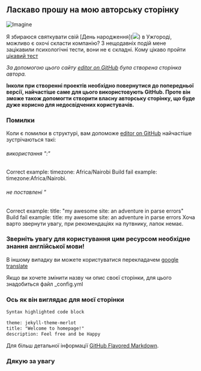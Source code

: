 ## Ласкаво прошу на мою авторську сторінку
![Imagine](http://poradu.pp.ua/uploads/posts/2015-09/den-narodzhennya-sonnik-svyatkuvati-den-narodzhennya-u-sn_331.jpeg)

Я збираюся святкувати свій [День народження](<a target="_blank" href="https://calendar.google.com/event?action=TEMPLATE&amp;tmeid=NGZiZThrOG80c3A0bXQ4bHJvajd2dTNob2Egc3VuY2FuZGllM0Bt&amp;tmsrc=suncandie3%40gmail.com"><img border="0" src="https://www.google.com/calendar/images/ext/gc_button1_uk.gif"></a>) в Ужгороді, можливо є охочі скласти компанію?
З нещодавніх подій мене зацікавили психологічні тести, вони не є складні. Кому цікаво пройти [цікавий тест](https://docs.google.com/forms/d/1iqmF9HhkEikV-dB32BbMq4gpu9eX9JRCGOtQdMZ0bTA/edit?usp=sharing)

*За допомогою цього сайту [editor on GitHub](https://guides.github.com/features/pages/) була створена сторінка автора.*

**Інколи при створенні проектів необхідно повернутися до попередньої версії, найчастіше саме для цього використовують GitHub. Проте він зможе також допомогти створити власну авторську сторінку, що буде дуже корисно для недосвідчених користувачів.**

### Помилки
Коли є помилки в структурі, вам допоможе [editor on GitHub](https://help.github.com/articles/page-build-failed-config-file-error/)
найчастіше зустрічаються такі:
###### використання ":"
Correct example: timezone: Africa/Nairobi 
Build fail example: timezone:Africa/Nairobi.
###### не поставлені "
Correct example: title: "my awesome site: an adventure in parse errors" 
Build fail example: title: my awesome site: an adventure in parse errors
Хоча варто звернути увагу, при рекомендаціях на путвнику, лапок немає. 
### **Зверніть увагу** для користування цим ресурсом необхідне знання англійської мови!
В іншому випадку ви можете користуватися перекладачем [google translate](https://translate.google.com)

Якщо ви хочете змінити назву чи опис своєї сторінки, для цього знадобиться файл _config.yml 
### **Ось як він виглядає для моєї сторінки**
```markdown
Syntax highlighted code block

theme: jekyll-theme-merlot
title: "Welcome to homepage!"
description: Feel free and be Happy
```

Для більш детальної інформації [GitHub Flavored Markdown](https://guides.github.com/features/mastering-markdown/).

### Дякую за увагу

